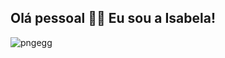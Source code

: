 ## Olá pessoal 🖐🏻 Eu sou a Isabela!

![pngegg](https://user-images.githubusercontent.com/93232499/189041375-c3f9d2d8-0873-44f6-a626-420dd9c55f07.png)
